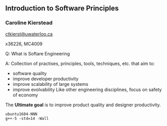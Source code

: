 ## Introduction to Software Principles
### Caroline Kierstead
ctkierst@uwaterloo.ca

x36226, MC4009

Q: What is Softare Engineering

A: Collection of practises, principles, tools, techniques, etc. that aim to:
  - software quality
  - improve developer productivity
  - improve scalability of large systems
  - improve evolvability
Like other engineering disciplines, focus on safety of economy

The **Ultimate goal** is to improve product quality and designer productivity.

```
ubuntu1604-NNN
g++-5 -std=14 -Wall
```
